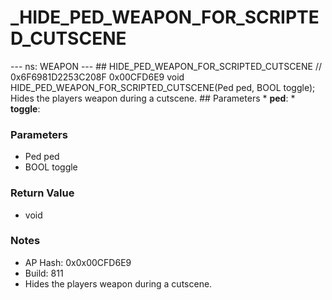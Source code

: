 # _HIDE_PED_WEAPON_FOR_SCRIPTED_CUTSCENE

--- ns: WEAPON --- ## HIDE_PED_WEAPON_FOR_SCRIPTED_CUTSCENE  // 0x6F6981D2253C208F 0x00CFD6E9 void HIDE_PED_WEAPON_FOR_SCRIPTED_CUTSCENE(Ped ped, BOOL toggle);  Hides the players weapon during a cutscene.  ## Parameters * **ped**: * **toggle**:

### Parameters
* Ped ped
* BOOL toggle

### Return Value
* void

### Notes
* AP Hash: 0x0x00CFD6E9
* Build: 811
* Hides the players weapon during a cutscene.

